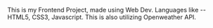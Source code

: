 This is my Frontend Project, made using Web Dev. Languages like -- HTML5, CSS3, Javascript.
This is also utilizing Openweather API. 
